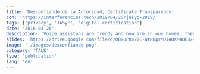 ```yaml
---
title: 'Desconfiando de la Autoridad, Certificate Transparency'
con: 'https://interferencias.tech/2019/04/20/jasyp-2019/'
tags: ['privacy', 'JASyP', 'digital certification']
date: '2016-04-26'
description: 'Voice assistans are trendy and now are in our homes. These devices has a big number of possibilites and permit automatice our houses in an easy way. Althougth, it is not clear if having microphones in active listening non-stop sorounding us is worthy of it.'
slides: 'https://drive.google.com/file/d/0B9UPRn22E-WtRUprMDI4UXM4OEU/view'
image: './images/desconfiando.png'
category: 'TALK'
type: 'publication'
lang: 'en'
---
```

